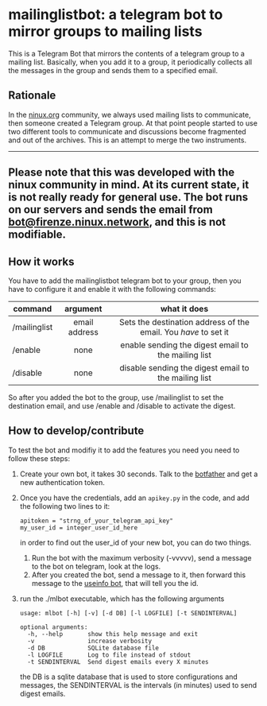# mailinglistbot: a telegram bot to mirror groups to mailing lists

This is a Telegram Bot that mirrors the contents of a telegram group to a mailing list. Basically, when you add it to a group, it periodically collects all the messages in the group and sends them to a specified email.  

## Rationale

In the [ninux.org](http://ninux.org) community, we always used mailing lists to communicate, then someone created a Telegram group. At that point people started to use two different tools to communicate and discussions become fragmented and out of the archives. This is an attempt to merge the two instruments. 

---
Please note that this was developed with the ninux community in mind. At its current state, it is not really ready for general use. The bot runs on our servers and sends the email from **bot@firenze.ninux.network**, and this is not modifiable.   
---

## How it works

You have to add the mailinglistbot telegram bot to your group, then you have to configure it and enable it with the following commands:


| command     | argument      | what it does |
|-------------|:-------------:|:-------------:|
| /mailinglist| email address | Sets the destination address of the email. You *have* to set it|  
| /enable     |  none         | enable sending the digest email to the mailing list | 
| /disable    |  none         | disable sending the digest email to the mailing list |

So after you added the bot to the group, use /mailinglist to set the destination email, and use /enable and /disable to activate the digest.

## How to develop/contribute

To test the bot and modifiy it to add the features you need you need to follow these steps:

1. Create your own bot, it takes 30 seconds. Talk to the [botfather](https://core.telegram.org/bots#creating-a-new-bot) and get a new authentication token. 
1. Once you have the credentials, add an `apikey.py` in the code, and add the following two lines to it:
   ```
   apitoken = "strng_of_your_telegram_api_key"
   my_user_id = integer_user_id_here
   ```
   in order to find out the user_id of your new bot, you can do two things. 
      1. Run the bot with the maximum verbosity (-vvvvv), send a message to the bot on telegram, look at the logs.
      1. After you created the bot, send a message to it, then forward this message to the [useinfo bot](https://telegram.me/userinfobot), that will tell you the id.
3. run the ./mlbot executable, which has the following arguments

   ``` leonardo@ninux-vps:~/mailinglistbot$ ./mlbot -h
   usage: mlbot [-h] [-v] [-d DB] [-l LOGFILE] [-t SENDINTERVAL]
   
   optional arguments:
     -h, --help       show this help message and exit
     -v               increase verbosity
     -d DB            SQLite database file
     -l LOGFILE       Log to file instead of stdout
     -t SENDINTERVAL  Send digest emails every X minutes
   ```
   the DB is a sqlite database that is used to store configurations and messages, the SENDINTERVAL is the intervals (in minutes) used to send digest emails. 
